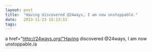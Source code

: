 ```yaml
---
layout: post
title:  "Having discovered @24ways, I am now unstoppable."
date:   2013-11-23 15:13:33
tags:   
---
```


a href="http://24ways.org/"Having discovered @24ways, I am now unstoppable./a
